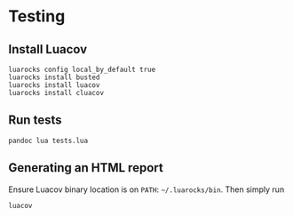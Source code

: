 # Testing

## Install Luacov

```console
luarocks config local_by_default true
luarocks install busted
luarocks install luacov
luarocks install cluacov
```

## Run tests

```console
pandoc lua tests.lua
```

## Generating an HTML report

Ensure Luacov binary location is on `PATH`: `~/.luarocks/bin`. Then simply run
```console
luacov
```
